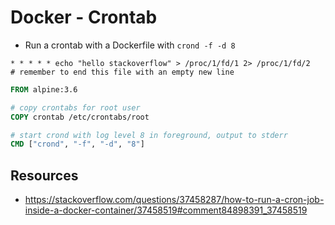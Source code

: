 # Docker - Crontab

* Run a crontab with a Dockerfile with `crond -f -d 8`
```crontab
* * * * * echo "hello stackoverflow" > /proc/1/fd/1 2> /proc/1/fd/2
# remember to end this file with an empty new line
```
```Dockerfile
FROM alpine:3.6

# copy crontabs for root user
COPY crontab /etc/crontabs/root

# start crond with log level 8 in foreground, output to stderr
CMD ["crond", "-f", "-d", "8"]
```

## Resources

* https://stackoverflow.com/questions/37458287/how-to-run-a-cron-job-inside-a-docker-container/37458519#comment84898391_37458519
